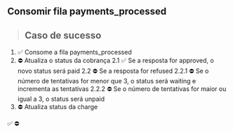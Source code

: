 ## Consomir fila payments_processed

> ## Caso de sucesso

1. ✅ Consome a fila payments_processed
2. ⛔ Atualiza o status da cobrança
  2.1 ✅ Se a resposta for approved, o novo status será paid
  2.2 ⛔ Se a resposta for refused
    2.2.1 ⛔ Se o número de tentativas for menor que 3, o status será waiting e incrementa as tentativas
    2.2.2 ⛔ Se o número de tentativas for maior ou igual a 3, o status será unpaid
3. ⛔ Atualiza status da charge

✅
⛔